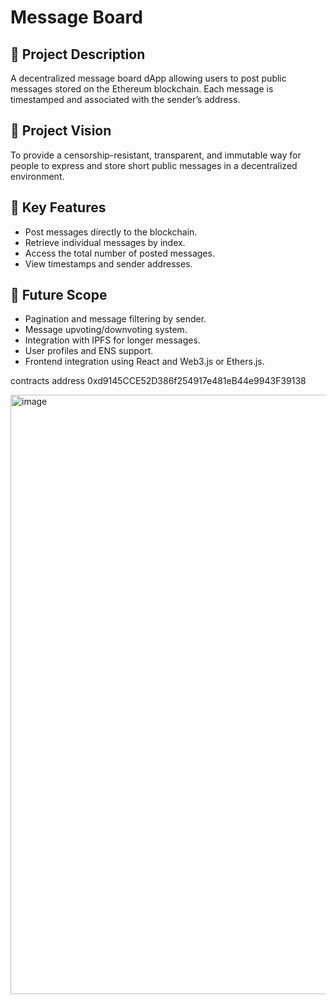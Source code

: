 # Message Board

## 📜 Project Description
A decentralized message board dApp allowing users to post public messages stored on the Ethereum blockchain. Each message is timestamped and associated with the sender’s address.

## 🎯 Project Vision
To provide a censorship-resistant, transparent, and immutable way for people to express and store short public messages in a decentralized environment.

## 🚀 Key Features
- Post messages directly to the blockchain.
- Retrieve individual messages by index.
- Access the total number of posted messages.
- View timestamps and sender addresses.

## 🔮 Future Scope
- Pagination and message filtering by sender.
- Message upvoting/downvoting system.
- Integration with IPFS for longer messages.
- User profiles and ENS support.
- Frontend integration using React and Web3.js or Ethers.js.

contracts address
0xd9145CCE52D386f254917e481eB44e9943F39138

<img width="959" alt="image" src="https://github.com/user-attachments/assets/ecf4ec43-bfe0-4ddf-a1cb-8d7538cbad86" />
